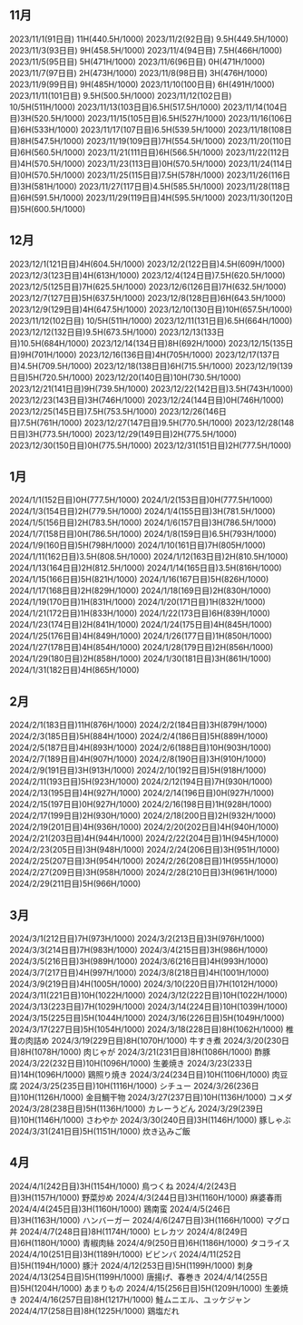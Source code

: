 ## 11月
2023/11/1(91日目) 11H(440.5H/1000)
2023/11/2(92日目) 9.5H(449.5H/1000)
2023/11/3(93日目) 9H(458.5H/1000)
2023/11/4(94日目) 7.5H(466H/1000)
2023/11/5(95日目) 5H(471H/1000)
2023/11/6(96日目) 0H(471H/1000)
2023/11/7(97日目) 2H(473H/1000)
2023/11/8(98日目) 3H(476H/1000)
2023/11/9(99日目) 9H(485H/1000)
2023/11/10(100日目) 6H(491H/1000)
2023/11/11(101日目) 9.5H(500.5H/1000)
2023/11/12(102日目) 10/5H(511H/1000)
2023/11/13(103日目)6.5H(517.5H/1000)
2023/11/14(104日目)3H(520.5H/1000)
2023/11/15(105日目)6.5H(527H/1000)
2023/11/16(106日目)6H(533H/1000)
2023/11/17(107日目)6.5H(539.5H/1000)
2023/11/18(108日目)8H(547.5H/1000)
2023/11/19(109日目)7H(554.5H/1000)
2023/11/20(110日目)6H(560.5H/1000)
2023/11/21(111日目)6H(566.5H/1000)
2023/11/22(112日目)4H(570.5H/1000)
2023/11/23(113日目)0H(570.5H/1000)
2023/11/24(114日目)0H(570.5H/1000)
2023/11/25(115日目)7.5H(578H/1000)
2023/11/26(116日目)3H(581H/1000)
2023/11/27(117日目)4.5H(585.5H/1000)
2023/11/28(118日目)6H(591.5H/1000)
2023/11/29(119日目)4H(595.5H/1000)
2023/11/30(120日目)5H(600.5H/1000)
## 12月
2023/12/1(121日目)4H(604.5H/1000)
2023/12/2(122日目)4.5H(609H/1000)
2023/12/3(123日目)4H(613H/1000)
2023/12/4(124日目)7.5H(620.5H/1000)
2023/12/5(125日目)7H(625.5H/1000)
2023/12/6(126日目)7H(632.5H/1000)
2023/12/7(127日目)5H(637.5H/1000)
2023/12/8(128日目)6H(643.5H/1000)
2023/12/9(129日目)4H(647.5H/1000)
2023/12/10(130日目)10H(657.5H/1000)
2023/11/12(102日目) 10/5H(511H/1000)
2023/12/11(131日目)6.5H(664H/1000)
2023/12/12(132日目)9.5H(673.5H/1000)
2023/12/13(133日目)10.5H(684H/1000)
2023/12/14(134日目)8H(692H/1000)
2023/12/15(135日目)9H(701H/1000)
2023/12/16(136日目)4H(705H/1000)
2023/12/17(137日目)4.5H(709.5H/1000)
2023/12/18(138日目)6H(715.5H/1000)
2023/12/19(139日目)5H(720.5H/1000)
2023/12/20(140日目)10H(730.5H/1000)
2023/12/21(141日目)9H(739.5H/1000)
2023/12/22(142日目)3.5H(743H/1000)
2023/12/23(143日目)3H(746H/1000)
2023/12/24(144日目)0H(746H/1000)
2023/12/25(145日目)7.5H(753.5H/1000)
2023/12/26(146日目)7.5H(761H/1000)
2023/12/27(147日目)9.5H(770.5H/1000)
2023/12/28(148日目)3H(773.5H/1000)
2023/12/29(149日目)2H(775.5H/1000)
2023/12/30(150日目)0H(775.5H/1000)
2023/12/31(151日目)2H(777.5H/1000)
## 1月
2024/1/1(152日目)0H(777.5H/1000)
2024/1/2(153日目)0H(777.5H/1000)
2024/1/3(154日目)2H(779.5H/1000)
2024/1/4(155日目)3H(781.5H/1000)
2024/1/5(156日目)2H(783.5H/1000)
2024/1/6(157日目)3H(786.5H/1000)
2024/1/7(158日目)0H(786.5H/1000)
2024/1/8(159日目)6.5H(793H/1000)
2024/1/9(160日目)5H(798H/1000)
2024/1/10(161日目)7H(805H/1000)
2024/1/11(162日目)3.5H(808.5H/1000)
2024/1/12(163日目)2H(810.5H/1000)
2024/1/13(164日目)2H(812.5H/1000)
2024/1/14(165日目)3.5H(816H/1000)
2024/1/15(166日目)5H(821H/1000)
2024/1/16(167日目)5H(826H/1000)
2024/1/17(168日目)2H(829H/1000)
2024/1/18(169日目)2H(830H/1000)
2024/1/19(170日目)1H(831H/1000)
2024/1/20(171日目)1H(832H/1000)
2024/1/21(172日目)1H(833H/1000)
2024/1/22(173日目)6H(839H/1000)
2024/1/23(174日目)2H(841H/1000)
2024/1/24(175日目)4H(845H/1000)
2024/1/25(176日目)4H(849H/1000)
2024/1/26(177日目)1H(850H/1000)
2024/1/27(178日目)4H(854H/1000)
2024/1/28(179日目)2H(856H/1000)
2024/1/29(180日目)2H(858H/1000)
2024/1/30(181日目)3H(861H/1000)
2024/1/31(182日目)4H(865H/1000)
## 2月
2024/2/1(183日目)11H(876H/1000)
2024/2/2(184日目)3H(879H/1000)
2024/2/3(185日目)5H(884H/1000)
2024/2/4(186日目)5H(889H/1000)
2024/2/5(187日目)4H(893H/1000)
2024/2/6(188日目)10H(903H/1000)
2024/2/7(189日目)4H(907H/1000)
2024/2/8(190日目)3H(910H/1000)
2024/2/9(191日目)3H(913H/1000)
2024/2/10(192日目)5H(918H/1000)
2024/2/11(193日目)5H(923H/1000)
2024/2/12(194日目)7H(930H/1000)
2024/2/13(195日目)4H(927H/1000)
2024/2/14(196日目)0H(927H/1000)
2024/2/15(197日目)0H(927H/1000)
2024/2/16(198日目)1H(928H/1000)
2024/2/17(199日目)2H(930H/1000)
2024/2/18(200日目)2H(932H/1000)
2024/2/19(201日目)4H(936H/1000)
2024/2/20(202日目)4H(940H/1000)
2024/2/21(203日目)4H(944H/1000)
2024/2/22(204日目)1H(945H/1000)
2024/2/23(205日目)3H(948H/1000)
2024/2/24(206日目)3H(951H/1000)
2024/2/25(207日目)3H(954H/1000)
2024/2/26(208日目)1H(955H/1000)
2024/2/27(209日目)3H(958H/1000)
2024/2/28(210日目)3H(961H/1000)
2024/2/29(211日目)5H(966H/1000)
## 3月
2024/3/1(212日目)7H(973H/1000)
2024/3/2(213日目)3H(976H/1000)
2024/3/3(214日目)7H(983H/1000)
2024/3/4(215日目)3H(986H/1000)
2024/3/5(216日目)3H(989H/1000)
2024/3/6(216日目)4H(993H/1000)
2024/3/7(217日目)4H(997H/1000)
2024/3/8(218日目)4H(1001H/1000)
2024/3/9(219日目)4H(1005H/1000)
2024/3/10(220日目)7H(1012H/1000)
2024/3/11(221日目)10H(1022H/1000)
2024/3/12(222日目)10H(1022H/1000)
2024/3/13(223日目)7H(1029H/1000)
2024/3/14(224日目)10H(1039H/1000)
2024/3/15(225日目)5H(1044H/1000)
2024/3/16(226日目)5H(1049H/1000)
2024/3/17(227日目)5H(1054H/1000)
2024/3/18(228日目)8H(1062H/1000) 椎茸の肉詰め
2024/3/19(229日目)8H(1070H/1000) 牛すき煮
2024/3/20(230日目)8H(1078H/1000) 肉じゃが
2024/3/21(231日目)8H(1086H/1000) 酢豚
2024/3/22(232日目)10H(1096H/1000) 生姜焼き
2024/3/23(233日目)14H(1096H/1000) 鶏照り焼き
2024/3/24(234日目)10H(1106H/1000) 肉豆腐
2024/3/25(235日目)10H(1116H/1000) シチュー
2024/3/26(236日目)10H(1126H/1000) 金目鯛干物
2024/3/27(237日目)10H(1136H/1000) コメダ
2024/3/28(238日目)5H(1136H/1000) カレーうどん
2024/3/29(239日目)10H(1146H/1000) さわやか
2024/3/30(240日目)3H(1146H/1000) 豚しゃぶ
2024/3/31(241日目)5H(1151H/1000) 炊き込みご飯
## 4月
2024/4/1(242日目)3H(1154H/1000) 鳥つくね
2024/4/2(243日目)3H(1157H/1000) 野菜炒め
2024/4/3(244日目)3H(1160H/1000) 麻婆春雨
2024/4/4(245日目)3H(1160H/1000) 鶏南蛮
2024/4/5(246日目)3H(1163H/1000) ハンバーガー
2024/4/6(247日目)3H(1166H/1000) マグロ丼
2024/4/7(248日目)8H(1174H/1000) ヒレカツ
2024/4/8(249日目)6H(1180H/1000) 青椒肉絲
2024/4/9(250日目)6H(1186H/1000) タコライス
2024/4/10(251日目)3H(1189H/1000) ビビンバ
2024/4/11(252日目)5H(1194H/1000) 豚汁
2024/4/12(253日目)5H(1199H/1000) 刺身
2024/4/13(254日目)5H(1199H/1000) 唐揚げ、春巻き
2024/4/14(255日目)5H(1204H/1000) あまりもの
2024/4/15(256日目)5H(1209H/1000) 生姜焼き
2024/4/16(257日目)8H(1217H/1000) 鮭ムニエル、ユッケジャン
2024/4/17(258日目)8H(1225H/1000) 鶏塩だれ

